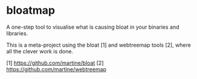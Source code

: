 bloatmap
========

A one-step tool to visualise what is causing bloat in your binaries and
libraries.

This is a meta-project using the bloat [1] and webtreemap tools [2], where all
the clever work is done.

[1] https://github.com/martine/bloat
[2] https://github.com/martine/webtreemap
